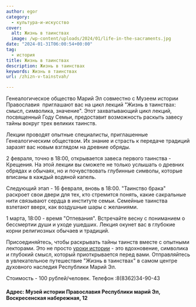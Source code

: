 ```yaml
---
author: egor
category:
  - культура-и-искусство
cover:
  alt: Жизнь в таинствах
  image: /wp-content/uploads/2024/01/life-in-the-sacraments.jpg
date: "2024-01-31T06:00:54+00:00"
tag:
  - история
title: Жизнь в таинствах
description: Жизнь в таинствах
keywords: Жизнь в таинствах
url: /zhizn-v-tainstvah/

---
```

Генеалогическое общество Марий Эл совместно с Музеем истории Православия  приглашают вас на цикл лекций "Жизнь в таинствах: смысл, символика, значение". Этот захватывающий цикл лекций, посвященный Году Семьи, предоставит возможность раскыть завесу тайны вокруг трех великих таинств.

Лекции проводят опытные специалисты, приглашенные Генеалогическим обществом. Их знание и страсть к передаче традиций заразят вас новым взглядом на древние обряды.

2 февраля, точно в 18:00, открывается завеса первого таинства - Крещения. На этой лекции вы сможете не только услышать о древних обрядах и обычаях, но и почувствовать глубинные символы, которые вписаны в каждый водяной капель.

Следующий этап \- 16 февраля, вновь в 18:00. "Таинство брака" раскроет свои двери для тех, кто стремится понять, какие сакральные нити связывают сердца в институте семьи. Семейные таинства взлетают вверх, как воздушные шары с желаниями.

1 марта, 18:00 - время "Отпевания". Встречайте весну с пониманием о бессмертии души и уходе ушедших. Лекция окунет вас в глубокие корни религиозных обычаев и традиций.

Присоединяйтесь, чтобы раскрывать тайны таинств вместе с опытными лекторами. Это не просто [уроки истории](/shkola_yunogo_istorika/) \- это вдохновение, символика и глубокий смысл, который приоткрывается перед вами. Отправляйтесь в увлекательное путешествие "Жизнь в таинствах" в самом центре духовного наследия Республики Марий Эл.

Стоимость \- 100 рублей/человек. Телефон :8(8362)34-90-43

#### Адрес: Музей истории Православия Республики марий Эл, Воскресенская набережная, 12

